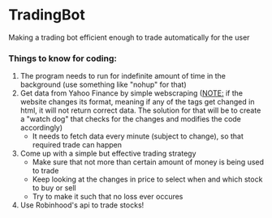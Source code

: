 # TradingBot

Making a trading bot efficient enough to trade automatically for the user

<h3>Things to know for coding:</h3>

1. The program needs to run for indefinite amount of time in the background (use something like "nohup" for that)
2. Get data from Yahoo Finance by simple webscraping (<u>NOTE:</u> if the website changes its format, meaning if any of the tags get changed in html, it will not return correct data. The solution for that will be to create a "watch dog" that checks for the changes and modifies the code accordingly)
    - It needs to fetch data every minute (subject to change), so that required trade can happen
3. Come up with a simple but effective trading strategy
    - Make sure that not more than certain amount of money is being used to trade
    - Keep looking at the changes in price to select when and which stock to buy or sell
    - Try to make it such that no loss ever occures
4. Use Robinhood's api to trade stocks!

